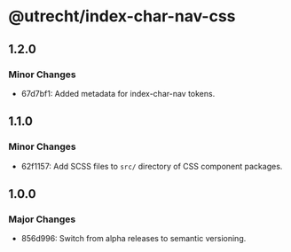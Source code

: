 # @utrecht/index-char-nav-css

## 1.2.0

### Minor Changes

- 67d7bf1: Added metadata for index-char-nav tokens.

## 1.1.0

### Minor Changes

- 62f1157: Add SCSS files to `src/` directory of CSS component packages.

## 1.0.0

### Major Changes

- 856d996: Switch from alpha releases to semantic versioning.
